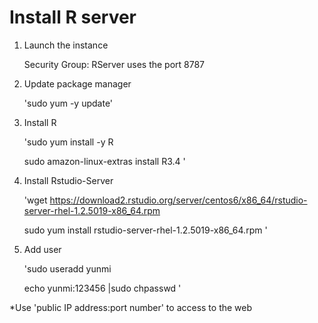 # Install R server

1. Launch the instance

   Security Group: RServer uses the port 8787


2. Update package manager

   'sudo yum -y update'

3. Install R

   'sudo yum install -y R

   sudo amazon-linux-extras install R3.4 '

4. Install Rstudio-Server

   'wget https://download2.rstudio.org/server/centos6/x86_64/rstudio-server-rhel-1.2.5019-x86_64.rpm

   sudo yum install rstudio-server-rhel-1.2.5019-x86_64.rpm '

5. Add user

    'sudo useradd yunmi

    echo yunmi:123456 |sudo chpasswd ' 

 *Use 'public IP address:port number' to access to the web